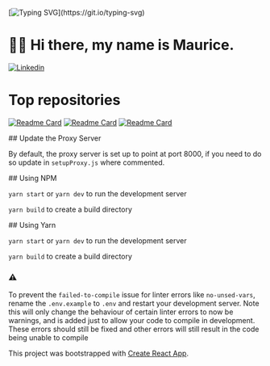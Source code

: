 [![Typing SVG](https://readme-typing-svg.herokuapp.com?font=Courier+new&color=%23808080&size=40&width=800&duration=6969&lines=Welcome+to+my+profile!)](https://git.io/typing-svg)

# 👋🏽 Hi there, my name is Maurice.

[![Linkedin](https://img.shields.io/badge/LinkedIn-blue?style=for-the-badge&logo=linkedin&labelColor=blue&link=https://www.linkedin.com/in/maurice-kollewe/)](https://www.linkedin.com/in/maurice-kollewe/) 

# Top repositories

[![Readme Card](https://github-readme-stats.vercel.app/api/pin/?username=maurice-35&repo=cats-app&theme=github_dark)](https://github.com/maurice-35/cats-app)
[![Readme Card](https://github-readme-stats.vercel.app/api/pin/?username=maurice-35&repo=sei-project-3&theme=github_dark)](https://github.com/maurice-35/sei-project-3)
[![Readme Card](https://github-readme-stats.vercel.app/api/pin/?username=maurice-35&repo=movie-data-base&theme=github_dark)](https://github.com/maurice-35/movie-data-base)


## Update the Proxy Server

By default, the proxy server is set up to point at port 8000, if you need to do so update in `setupProxy.js` where commented.

## Using NPM

`yarn start` or `yarn dev`  to run the development server

`yarn build` to create a build directory

## Using Yarn

`yarn start` or `yarn dev`  to run the development server

`yarn build` to create a build directory

### ⚠️

To prevent the `failed-to-compile` issue for linter errors like `no-unsed-vars`, rename the `.env.example` to `.env` and restart your development server. Note this will only change the behaviour of certain linter errors to now be warnings, and is added just to allow your code to compile in development. These errors should still be fixed and other errors will still result in the code being unable to compile

This project was bootstrapped with [Create React App](https://github.com/facebook/create-react-app).

